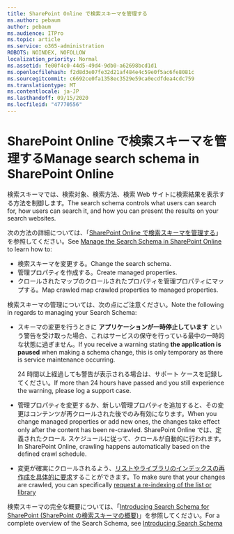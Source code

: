 ```yaml
---
title: SharePoint Online で検索スキーマを管理する
ms.author: pebaum
author: pebaum
ms.audience: ITPro
ms.topic: article
ms.service: o365-administration
ROBOTS: NOINDEX, NOFOLLOW
localization_priority: Normal
ms.assetid: fe00f4c0-44d5-49d4-9db0-a62698bcd1d1
ms.openlocfilehash: f2d8d3e07fe32d21af484e4c59e0f5ac6fe8081c
ms.sourcegitcommit: c6692ce0fa1358ec3529e59ca0ecdfdea4cdc759
ms.translationtype: MT
ms.contentlocale: ja-JP
ms.lasthandoff: 09/15/2020
ms.locfileid: "47770556"
---
```

# <a name="manage-search-schema-in-sharepoint-online"></a><span data-ttu-id="f5711-102">SharePoint Online で検索スキーマを管理する</span><span class="sxs-lookup"><span data-stu-id="f5711-102">Manage search schema in SharePoint Online</span></span>

<span data-ttu-id="f5711-103">検索スキーマでは、検索対象、検索方法、検索 Web サイトに検索結果を表示する方法を制御します。</span><span class="sxs-lookup"><span data-stu-id="f5711-103">The search schema controls what users can search for, how users can search it, and how you can present the results on your search websites.</span></span> 

<span data-ttu-id="f5711-104">次の方法の詳細については、「[SharePoint Online で検索スキーマを管理する](https://docs.microsoft.com/sharepoint/manage-search-schema)」を参照してください。</span><span class="sxs-lookup"><span data-stu-id="f5711-104">See [Manage the Search Schema in SharePoint Online](https://docs.microsoft.com/sharepoint/manage-search-schema) to learn how to:</span></span> 
- <span data-ttu-id="f5711-105">検索スキーマを変更する。</span><span class="sxs-lookup"><span data-stu-id="f5711-105">Change the search schema.</span></span>
- <span data-ttu-id="f5711-106">管理プロパティを作成する。</span><span class="sxs-lookup"><span data-stu-id="f5711-106">Create managed properties.</span></span>
- <span data-ttu-id="f5711-107">クロールされたマップのクロールされたプロパティを管理プロパティにマップする。</span><span class="sxs-lookup"><span data-stu-id="f5711-107">Map crawled map crawled properties to managed properties.</span></span>

<span data-ttu-id="f5711-108">検索スキーマの管理については、次の点にご注意ください。</span><span class="sxs-lookup"><span data-stu-id="f5711-108">Note the following in regards to managing your Search Schema:</span></span>

- <span data-ttu-id="f5711-109">スキーマの変更を行うときに **アプリケーションが一時停止しています** という警告を受け取った場合、これはサービスの保守を行っている最中の一時的な状態に過ぎません。</span><span class="sxs-lookup"><span data-stu-id="f5711-109">If you receive a warning stating **the application is paused** when making a schema change, this is only temporary as there is service maintenance occurring.</span></span> 

    <span data-ttu-id="f5711-110">24 時間以上経過しても警告が表示される場合は、サポート ケースを記録してください。</span><span class="sxs-lookup"><span data-stu-id="f5711-110">If more than 24 hours have passed and you still experience the warning, please log a support case.</span></span>
- <span data-ttu-id="f5711-111">管理プロパティを変更するか、新しい管理プロパティを追加すると、その変更はコンテンツが再クロールされた後でのみ有効になります。</span><span class="sxs-lookup"><span data-stu-id="f5711-111">When you change managed properties or add new ones, the changes take effect only after the content has been re-crawled.</span></span> <span data-ttu-id="f5711-112">SharePoint Online では、定義されたクロール スケジュールに従って、クロールが自動的に行われます。</span><span class="sxs-lookup"><span data-stu-id="f5711-112">In SharePoint Online, crawling happens automatically based on the defined crawl schedule.</span></span>
- <span data-ttu-id="f5711-113">変更が確実にクロールされるよう、[リストやライブラリのインデックスの再作成を具体的に要求](https://docs.microsoft.com/sharepoint/manage-search-schema#request-re-indexing-of-a-document-library-or-list)することができます。</span><span class="sxs-lookup"><span data-stu-id="f5711-113">To make sure that your changes are crawled, you can specifically [request a re-indexing of the list or library](https://docs.microsoft.com/sharepoint/manage-search-schema#request-re-indexing-of-a-document-library-or-list)</span></span> 

<span data-ttu-id="f5711-114">検索スキーマの完全な概要については、「[Introducing Search Schema for SharePoint (SharePoint の検索スキーマの概要)](https://blogs.technet.microsoft.com/tothesharepoint/2012/11/25/introducing-search-schema-for-sharepoint-2013/)」を参照してください。</span><span class="sxs-lookup"><span data-stu-id="f5711-114">For a complete overview of the Search Schema, see [Introducing Search Schema](https://blogs.technet.microsoft.com/tothesharepoint/2012/11/25/introducing-search-schema-for-sharepoint-2013/)</span></span> 


